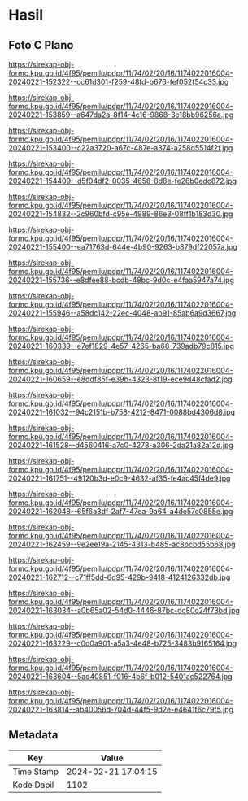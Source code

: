 # Hasil

## Foto C Plano

https://sirekap-obj-formc.kpu.go.id/4f95/pemilu/pdpr/11/74/02/20/16/1174022016004-20240221-152322--cc61d301-f259-48fd-b676-fef052f54c33.jpg

https://sirekap-obj-formc.kpu.go.id/4f95/pemilu/pdpr/11/74/02/20/16/1174022016004-20240221-153859--a647da2a-8f14-4c16-9868-3e18bb96256a.jpg

https://sirekap-obj-formc.kpu.go.id/4f95/pemilu/pdpr/11/74/02/20/16/1174022016004-20240221-153400--c22a3720-a67c-487e-a374-a258d5514f2f.jpg

https://sirekap-obj-formc.kpu.go.id/4f95/pemilu/pdpr/11/74/02/20/16/1174022016004-20240221-154409--d5f04df2-0035-4658-8d8e-fe26b0edc872.jpg

https://sirekap-obj-formc.kpu.go.id/4f95/pemilu/pdpr/11/74/02/20/16/1174022016004-20240221-154832--2c960bfd-c95e-4989-86e3-08ff1b183d30.jpg

https://sirekap-obj-formc.kpu.go.id/4f95/pemilu/pdpr/11/74/02/20/16/1174022016004-20240221-155400--ea71763d-644e-4b90-9263-b879df22057a.jpg

https://sirekap-obj-formc.kpu.go.id/4f95/pemilu/pdpr/11/74/02/20/16/1174022016004-20240221-155736--e8dfee88-bcdb-48bc-9d0c-e4faa5947a74.jpg

https://sirekap-obj-formc.kpu.go.id/4f95/pemilu/pdpr/11/74/02/20/16/1174022016004-20240221-155946--a58dc142-22ec-4048-ab91-85ab6a9d3667.jpg

https://sirekap-obj-formc.kpu.go.id/4f95/pemilu/pdpr/11/74/02/20/16/1174022016004-20240221-160339--e7ef1829-4e57-4265-ba68-739adb79c815.jpg

https://sirekap-obj-formc.kpu.go.id/4f95/pemilu/pdpr/11/74/02/20/16/1174022016004-20240221-160659--e8ddf85f-e39b-4323-8f19-ece9d48cfad2.jpg

https://sirekap-obj-formc.kpu.go.id/4f95/pemilu/pdpr/11/74/02/20/16/1174022016004-20240221-161032--94c2151b-b758-4212-8471-0088bd4306d8.jpg

https://sirekap-obj-formc.kpu.go.id/4f95/pemilu/pdpr/11/74/02/20/16/1174022016004-20240221-161528--d4560416-a7c0-4278-a306-2da21a82a12d.jpg

https://sirekap-obj-formc.kpu.go.id/4f95/pemilu/pdpr/11/74/02/20/16/1174022016004-20240221-161751--49120b3d-e0c9-4632-af35-fe4ac45f4de9.jpg

https://sirekap-obj-formc.kpu.go.id/4f95/pemilu/pdpr/11/74/02/20/16/1174022016004-20240221-162048--65f6a3df-2af7-47ea-9a64-a4de57c0855e.jpg

https://sirekap-obj-formc.kpu.go.id/4f95/pemilu/pdpr/11/74/02/20/16/1174022016004-20240221-162459--9e2ee19a-2145-4313-b485-ac8bcbd55b68.jpg

https://sirekap-obj-formc.kpu.go.id/4f95/pemilu/pdpr/11/74/02/20/16/1174022016004-20240221-162712--c71ff5dd-6d95-429b-9418-4124126332db.jpg

https://sirekap-obj-formc.kpu.go.id/4f95/pemilu/pdpr/11/74/02/20/16/1174022016004-20240221-163034--a0b65a02-54d0-4446-87bc-dc80c24f73bd.jpg

https://sirekap-obj-formc.kpu.go.id/4f95/pemilu/pdpr/11/74/02/20/16/1174022016004-20240221-163229--c0d0a901-a5a3-4e48-b725-3483b9165164.jpg

https://sirekap-obj-formc.kpu.go.id/4f95/pemilu/pdpr/11/74/02/20/16/1174022016004-20240221-163604--5ad40851-f016-4b6f-b012-5401ac522764.jpg

https://sirekap-obj-formc.kpu.go.id/4f95/pemilu/pdpr/11/74/02/20/16/1174022016004-20240221-163814--ab40056d-704d-44f5-9d2e-e4641f6c79f5.jpg


## Metadata

| Key        | Value               |
| ---------- | ------------------- |
| Time Stamp | 2024-02-21 17:04:15 |
| Kode Dapil | 1102                |



